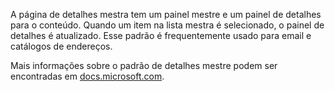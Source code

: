 ﻿A página de detalhes mestra tem um painel mestre e um painel de detalhes para o conteúdo. Quando um item na lista mestra é selecionado, o painel de detalhes é atualizado. Esse padrão é frequentemente usado para email e catálogos de endereços.

Mais informações sobre o padrão de detalhes mestre podem ser encontradas em [docs.microsoft.com](https://docs.microsoft.com/windows/uwp/controls-and-patterns/master-details).
